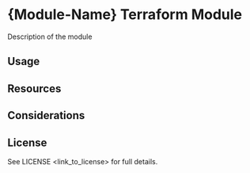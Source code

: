 # {Module-Name} Terraform Module

Description of the module

## Usage 


## Resources


## Considerations 


## License

See LICENSE <link_to_license> for full details.
